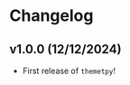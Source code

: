 # Changelog

<!--next-version-placeholder-->

## v1.0.0 (12/12/2024)

- First release of `themetpy`!